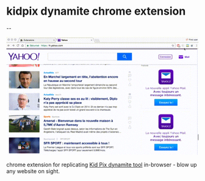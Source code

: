 # kidpix dynamite chrome extension

--

![kidpix dynamite screenshot](https://raw.githubusercontent.com/aconanlai/kidpix-dynamite/master/demo.gif)

chrome extension for replicating [Kid Pix dynamite tool](https://en.wikipedia.org/wiki/Kid_Pix#Selection_and_Erasing_Tools) in-browser - blow up any website on sight.